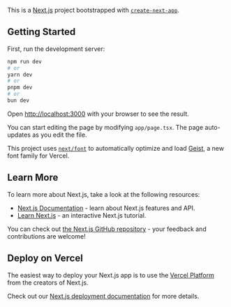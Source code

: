 This is a [Next.js](https://nextjs.org) project bootstrapped with [`create-next-app`](https://nextjs.org/docs/app/api-reference/cli/create-next-app).

## Getting Started

First, run the development server:

```bash
npm run dev
# or
yarn dev
# or
pnpm dev
# or
bun dev
```

Open [http://localhost:3000](http://localhost:3000) with your browser to see the result.

You can start editing the page by modifying `app/page.tsx`. The page auto-updates as you edit the file.

This project uses [`next/font`](https://nextjs.org/docs/app/building-your-application/optimizing/fonts) to automatically optimize and load [Geist](https://vercel.com/font), a new font family for Vercel.

## Learn More

To learn more about Next.js, take a look at the following resources:

- [Next.js Documentation](https://nextjs.org/docs) - learn about Next.js features and API.
- [Learn Next.js](https://nextjs.org/learn) - an interactive Next.js tutorial.

You can check out [the Next.js GitHub repository](https://github.com/vercel/next.js) - your feedback and contributions are welcome!

## Deploy on Vercel

The easiest way to deploy your Next.js app is to use the [Vercel Platform](https://vercel.com/new?utm_medium=default-template&filter=next.js&utm_source=create-next-app&utm_campaign=create-next-app-readme) from the creators of Next.js.

Check out our [Next.js deployment documentation](https://nextjs.org/docs/app/building-your-application/deploying) for more details.

<!-- GenderRadio before refactor code -->
<!-- import React from "react";

interface GenderRadioProps {
onRadioChange: (gender: "Male" | "Female" | "Other") => void;
selectedGender: "Male" | "Female" | "Other";
errors: {
gender?: {
message: string;
};
};
}

const GenderRadio: React.FC<GenderRadioProps> = ({ onRadioChange, selectedGender, errors }) => {
return (
<div className="flex items-center justify-center gap-5">
<div className="form-control bg-dark-400 rounded-lg py-1 px-5 flex-auto">
<label className={`relative label gap-2 cursor-pointer`}>
<span className="label-text text-xs text-neutral-100">Male</span>
<input type="radio" className={`radio radio-success border-green-500 ${errors.gender ? "border-rose-800 hover:border-rose-800" : ""}`} checked={selectedGender === "Male"} onChange={() => onRadioChange("Male")} />
{errors.gender && (
<span className="text-rose-500 text-xs absolute -bottom-9">
Gender {""}
{errors.gender.message}
</span>
)}
</label>
</div>

      <div className="form-control bg-dark-400 rounded-lg py-1 px-5 flex-auto">
        <label className={`relative label gap-2 cursor-pointer`}>
          <span className="label-text text-xs text-neutral-100">Female</span>
          <input type="radio" className={`radio radio-success border-green-500 ${errors.gender ? "border-rose-800 hover:border-rose-800" : ""}`} checked={selectedGender === "Female"} onChange={() => onRadioChange("Female")} />
          {errors.gender && (
            <span className="text-rose-500 text-xs absolute -bottom-9">
              Gender {""}
              {errors.gender.message}
            </span>
          )}
        </label>
      </div>

      <div className="form-control bg-dark-400 rounded-lg py-1 px-5 flex-auto">
        <label className={`relative label gap-2 cursor-pointer`}>
          <span className="label-text text-xs text-neutral-100">Other</span>
          <input type="radio" className={`radio radio-success border-green-500 ${errors.gender ? "border-rose-800 hover:border-rose-800" : ""}`} checked={selectedGender === "Other"} onChange={() => onRadioChange("Other")} />
          {errors.gender && (
            <span className="text-rose-500 text-xs absolute -bottom-9">
              Gender {""}
              {errors.gender.message}
            </span>
          )}
        </label>
      </div>
    </div>

);
};

export default GenderRadio; -->
<!-- GenderRadio before refactor code -->
